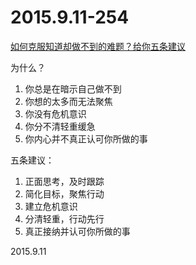 2015.9.11-254
=============
[如何克服知道却做不到的难题？给你五条建议](http://mp.weixin.qq.com/s?__biz=MjM5NDk5NjI4MA==&mid=245706080&idx=3&sn=80ee7a453e6c73176ff357373818edee&scene=23&srcid=0914iOydJKn3QFd3WHEU335G#rd)

为什么？  
1. 你总是在暗示自己做不到　
2. 你想的太多而无法聚焦
3. 你没有危机意识
4. 你分不清轻重缓急
5. 你内心并不真正认可你所做的事

五条建议：  
1. 正面思考，及时跟踪
2. 简化目标，聚焦行动
3. 建立危机意识
4. 分清轻重，行动先行
5. 真正接纳并认可你所做的事

2015.9.11